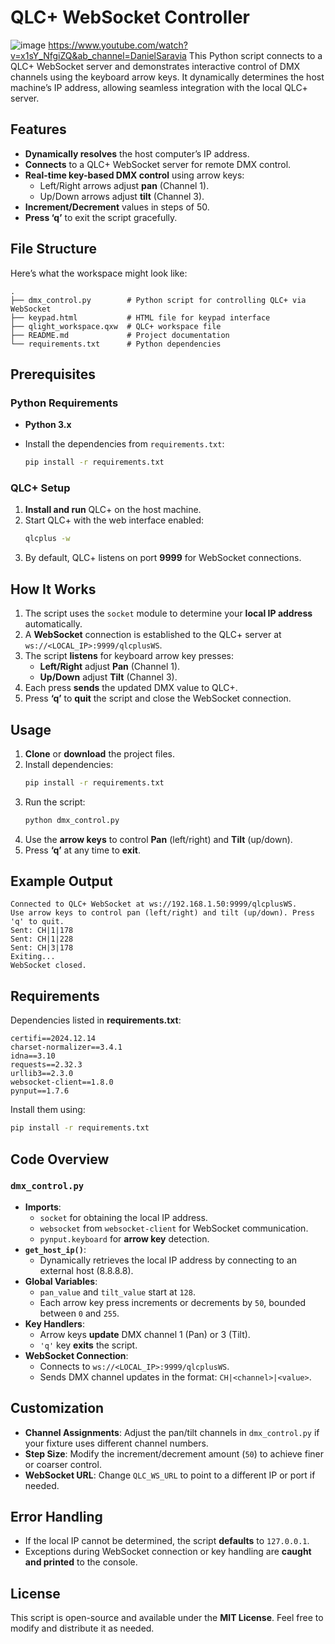 # QLC+ WebSocket Controller
![image](https://github.com/user-attachments/assets/8a3ad0e1-aebd-4ec4-83d7-920381c55baf)
https://www.youtube.com/watch?v=x1sY_NfgiZQ&ab_channel=DanielSaravia
This Python script connects to a QLC+ WebSocket server and demonstrates interactive control of DMX channels using the keyboard arrow keys. It dynamically determines the host machine’s IP address, allowing seamless integration with the local QLC+ server.

## Features

- **Dynamically resolves** the host computer’s IP address.  
- **Connects** to a QLC+ WebSocket server for remote DMX control.  
- **Real-time key-based DMX control** using arrow keys:
  - Left/Right arrows adjust **pan** (Channel 1).  
  - Up/Down arrows adjust **tilt** (Channel 3).  
- **Increment/Decrement** values in steps of 50.  
- **Press ‘q’** to exit the script gracefully.

## File Structure

Here’s what the workspace might look like:

```
.
├── dmx_control.py        # Python script for controlling QLC+ via WebSocket
├── keypad.html           # HTML file for keypad interface
├── qlight_workspace.qxw  # QLC+ workspace file
├── README.md             # Project documentation
└── requirements.txt      # Python dependencies
```

## Prerequisites

### Python Requirements

- **Python 3.x**  
- Install the dependencies from `requirements.txt`:

  ```bash
  pip install -r requirements.txt
  ```

### QLC+ Setup

1. **Install and run** QLC+ on the host machine.  
2. Start QLC+ with the web interface enabled:
   ```bash
   qlcplus -w
   ```
3. By default, QLC+ listens on port **9999** for WebSocket connections.

## How It Works

1. The script uses the `socket` module to determine your **local IP address** automatically.  
2. A **WebSocket** connection is established to the QLC+ server at `ws://<LOCAL_IP>:9999/qlcplusWS`.  
3. The script **listens** for keyboard arrow key presses:
   - **Left/Right** adjust **Pan** (Channel 1).
   - **Up/Down** adjust **Tilt** (Channel 3).
4. Each press **sends** the updated DMX value to QLC+.  
5. Press **‘q’** to **quit** the script and close the WebSocket connection.

## Usage

1. **Clone** or **download** the project files.  
2. Install dependencies:
   ```bash
   pip install -r requirements.txt
   ```
3. Run the script:
   ```bash
   python dmx_control.py
   ```
4. Use the **arrow keys** to control **Pan** (left/right) and **Tilt** (up/down).  
5. Press **‘q’** at any time to **exit**.

## Example Output

```
Connected to QLC+ WebSocket at ws://192.168.1.50:9999/qlcplusWS.
Use arrow keys to control pan (left/right) and tilt (up/down). Press 'q' to quit.
Sent: CH|1|178
Sent: CH|1|228
Sent: CH|3|178
Exiting...
WebSocket closed.
```

## Requirements

Dependencies listed in **requirements.txt**:

```
certifi==2024.12.14
charset-normalizer==3.4.1
idna==3.10
requests==2.32.3
urllib3==2.3.0
websocket-client==1.8.0
pynput==1.7.6
```

Install them using:

```bash
pip install -r requirements.txt
```

## Code Overview

### `dmx_control.py`

- **Imports**:
  - `socket` for obtaining the local IP address.
  - `websocket` from `websocket-client` for WebSocket communication.
  - `pynput.keyboard` for **arrow key** detection.
- **`get_host_ip()`**:
  - Dynamically retrieves the local IP address by connecting to an external host (8.8.8.8).
- **Global Variables**:
  - `pan_value` and `tilt_value` start at `128`.
  - Each arrow key press increments or decrements by `50`, bounded between `0` and `255`.
- **Key Handlers**:
  - Arrow keys **update** DMX channel 1 (Pan) or 3 (Tilt).
  - `'q'` key **exits** the script.
- **WebSocket Connection**:
  - Connects to `ws://<LOCAL_IP>:9999/qlcplusWS`.
  - Sends DMX channel updates in the format: `CH|<channel>|<value>`.

## Customization

- **Channel Assignments**: Adjust the pan/tilt channels in `dmx_control.py` if your fixture uses different channel numbers.
- **Step Size**: Modify the increment/decrement amount (`50`) to achieve finer or coarser control.
- **WebSocket URL**: Change `QLC_WS_URL` to point to a different IP or port if needed.

## Error Handling

- If the local IP cannot be determined, the script **defaults** to `127.0.0.1`.
- Exceptions during WebSocket connection or key handling are **caught and printed** to the console.

## License

This script is open-source and available under the **MIT License**. Feel free to modify and distribute it as needed.


